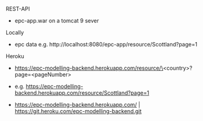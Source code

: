REST-API
* epc-app.war on a tomcat 9 sever

Locally
* epc data e.g.  http://localhost:8080/epc-app/resource/Scottland?page=1


Heroku
* https://epc-modelling-backend.herokuapp.com/resource/\<country\>?page=\<pageNumber\> 

* e.g. https://epc-modelling-backend.herokuapp.com/resource/Scottland?page=1

* https://epc-modelling-backend.herokuapp.com/ | https://git.heroku.com/epc-modelling-backend.git